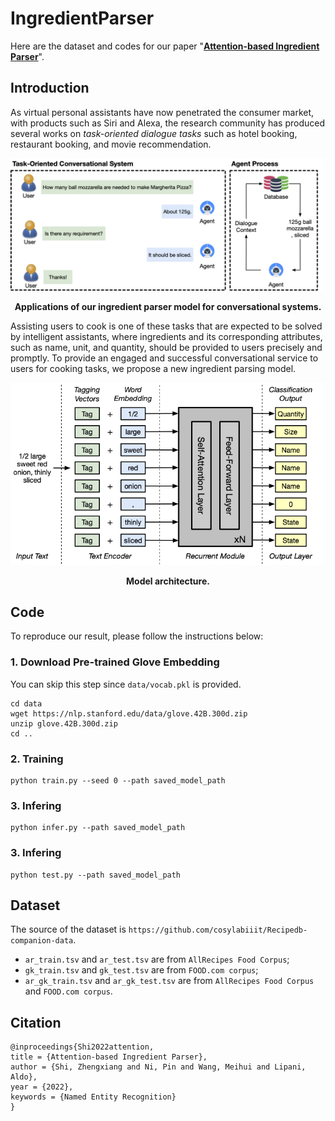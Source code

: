 # IngredientParser
Here are the dataset and codes for our paper "[**Attention-based Ingredient Parser**]()". 

## Introduction
As virtual personal assistants have now penetrated the consumer market, with products such as Siri and Alexa, the research community has produced several works on *task-oriented dialogue tasks* such as hotel booking, restaurant booking, and movie recommendation.

<p align="center">
    <img src="asset/Example.png" width="650">
</p>
<p align="center">
    <b>Applications of our ingredient parser model for conversational systems. </b>
</p>
Assisting users to cook is one of these tasks that are expected to be solved by intelligent assistants, where ingredients and its corresponding attributes, such as name, unit, and quantity, should be provided to users precisely and promptly. To provide an engaged and successful conversational service to users for cooking tasks, we propose a new ingredient parsing model.
<p align="center">
    <img src="asset/model.png" width="650">
</p>
<p align="center">
    <b>Model architecture.</b>
</p>


## Code
To reproduce our result, please follow the instructions below:
### 1. Download Pre-trained Glove Embedding
You can skip this step since `data/vocab.pkl` is provided.
```
cd data
wget https://nlp.stanford.edu/data/glove.42B.300d.zip
unzip glove.42B.300d.zip
cd ..
```

### 2. Training
```
python train.py --seed 0 --path saved_model_path
```

### 3. Infering
```
python infer.py --path saved_model_path
```

### 3. Infering
```
python test.py --path saved_model_path
```

## Dataset
The source of the dataset is `https://github.com/cosylabiiit/Recipedb-companion-data`.
- `ar_train.tsv` and `ar_test.tsv` are from `AllRecipes Food Corpus`;
- `gk_train.tsv` and `gk_test.tsv` are from `FOOD.com corpus`;
- `ar_gk_train.tsv` and `ar_gk_test.tsv` are from `AllRecipes Food Corpus` and `FOOD.com corpus`.


## Citation
```
@inproceedings{Shi2022attention,
title = {Attention-based Ingredient Parser},
author = {Shi, Zhengxiang and Ni, Pin and Wang, Meihui and Lipani, Aldo},
year = {2022},
keywords = {Named Entity Recognition}
}